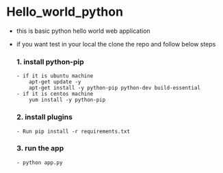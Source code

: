 # Hello_world_python
   
   - this is basic python hello world web application 
   - if you want test in your local the clone the repo and follow below steps 
        
        ### 1. install python-pip 
        ```
        - if it is ubuntu machine
            apt-get update -y
            apt-get install -y python-pip python-dev build-essential
        - if it is centos machine
            yum install -y python-pip
        ```
       
       ### 2. install plugins 
       ```
       - Run pip install -r requirements.txt
       ```
       
       ### 3. run the app
       ```
       - python app.py
       ```

